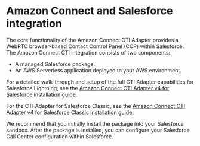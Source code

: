 # Amazon Connect and Salesforce integration<a name="salesforce-integration"></a>

The core functionality of the Amazon Connect CTI Adapter provides a WebRTC browser\-based Contact Control Panel \(CCP\) within Salesforce\. The Amazon Connect CTI integration consists of two components: 
+ A managed Salesforce package\.
+ An AWS Serverless application deployed to your AWS environment\.

 For a detailed walk\-through and setup of the full CTI Adapter capabilities for Salesforce Lightning, see the [Amazon Connect CTI Adapter v4 for Salesforce installation guide](https://connect-blogs.s3.amazonaws.com/Amazon+Connect+Salesforce+CTI+Adapter/Amazon+Connect+CTI+Adapter+for+Salesforce+Lightning+-+Setup+and+Installation+Guide.pdf)\. 

 For the CTI Adapter for Salesforce Classic, see the [Amazon Connect CTI Adapter v4 for Salesforce Classic installation guide](https://connect-blogs.s3.amazonaws.com/Amazon+Connect+Salesforce+CTI+Adapter/Amazon+Connect+CTI+Adapter+for+Salesforce+Classic+-+Setup+and+Installation+Guide.pdf)\. 

We recommend that you initially install the package into your Salesforce sandbox\. After the package is installed, you can configure your Salesforce Call Center configuration within Salesforce\.